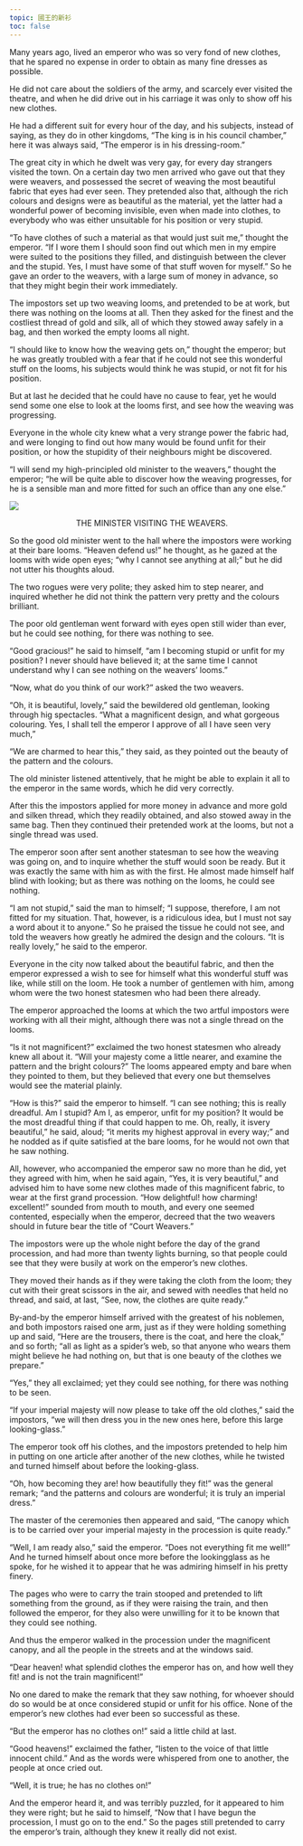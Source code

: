 ```yaml
---
topic: 國王的新衫
toc: false
---
```


Many years ago, lived an emperor who was so very fond of new clothes, that he spared no expense in order to obtain as many fine dresses as possible.

He did not care about the soldiers of the army, and scarcely ever visited the theatre, and when he did drive out in his carriage it was only to show off his new clothes.

He had a different suit for every hour of the day, and his subjects, instead of saying, as they do in other kingdoms, “The king is in his council chamber,” here it was always said, “The emperor is in his dressing-room.”

The great city in which he dwelt was very gay, for every day strangers visited the town. On a certain day two men arrived who gave out that they were weavers, and possessed the secret of weaving the most beautiful fabric that eyes had ever seen. They pretended also that, although the rich colours and designs were as beautiful as the material, yet the latter had a wonderful power of becoming invisible, even when made into clothes, to everybody who was either unsuitable for his position or very stupid.

“To have clothes of such a material as that would just suit me,” thought the emperor. “If I wore them I should soon find out which men in my empire were suited to the positions they filled, and distinguish between the clever and the stupid. Yes, I must have some of that stuff woven for myself.” So he gave an order to the weavers, with a large sum of money in advance, so that they might begin their work immediately.

The impostors set up two weaving looms, and pretended to be at work, but there was nothing on the looms at all. Then they asked for the finest and the costliest thread of gold and silk, all of which they stowed away safely in a bag, and then worked the empty looms all night.

“I should like to know how the weaving gets on,” thought the emperor; but he was greatly troubled with a fear that if he could not see this wonderful stuff on the looms, his subjects would think he was stupid, or not fit for his position.

But at last he decided that he could have no cause to fear, yet he would send some one else to look at the looms first, and see how the weaving was progressing.

Everyone in the whole city knew what a very strange power the fabric had, and were longing to find out how many would be found unfit for their position, or how the stupidity of their neighbours might be discovered.

“I will send my high-principled old minister to the weavers,” thought the emperor; “he will be quite able to discover how the weaving progresses, for he is a sensible man and more fitted for such an office than any one else.”

![](images/the_emperors_new_clothes_1.png)
<p style="text-align:center"> THE MINISTER VISITING THE WEAVERS. </p>

So the good old minister went to the hall where the impostors were working at their bare looms. “Heaven defend us!” he thought, as he gazed at the looms with wide open eyes; “why I cannot see anything at all;” but he did not utter his thoughts aloud.

The two rogues were very polite; they asked him to step nearer, and inquired whether he did not think the pattern very pretty and the colours brilliant.

The poor old gentleman went forward with eyes open still wider than ever, but he could see nothing, for there was nothing to see.

“Good gracious!” he said to himself, “am I becoming stupid or unfit for my position? I never should have believed it; at the same time I cannot understand why I can see nothing on the weavers’ looms.”

“Now, what do you think of our work?” asked the two weavers.

“Oh, it is beautiful, lovely,” said the bewildered old gentleman, looking through hig spectacles. “What a magnificent design, and what gorgeous colouring. Yes, I shall tell the emperor I approve of all I have seen very much,”

“We are charmed to hear this,” they said, as they pointed out the beauty of the pattern and the colours.

The old minister listened attentively, that he might be able to explain it all to the emperor in the same words, which he did very correctly.

After this the impostors applied for more money in advance and more gold and silken thread, which they readily obtained, and also stowed away in the same bag. Then they continued their pretended work at the looms, but not a single thread was used.

The emperor soon after sent another statesman to see how the weaving was going on, and to inquire whether the stuff would soon be ready. But it was exactly the same with him as with the first. He almost made himself half blind with looking; but as there was nothing on the looms, he could see nothing.

“I am not stupid,” said the man to himself; “I suppose, therefore, I am not fitted for my situation. That, however, is a ridiculous idea, but I must not say a word about it to anyone.” So he praised the tissue he could not see, and told the weavers how greatly he admired the design and the colours. “It is really lovely,” he said to the emperor.

Everyone in the city now talked about the beautiful fabric, and then the emperor expressed a wish to see for himself what this wonderful stuff was like, while still on the loom. He took a number of gentlemen with him, among whom were the two honest statesmen who had been there already.

The emperor approached the looms at which the two artful impostors were working with all their might, although there was not a single thread on the looms.

“Is it not magnificent?” exclaimed the two honest statesmen who already knew all about it. “Will your majesty come a little nearer, and examine the pattern and the bright colours?” The looms appeared empty and bare when they pointed to them, but they believed that every one but themselves would see the material plainly.

“How is this?” said the emperor to himself. “I can see nothing; this is really dreadful. Am I stupid? Am I, as emperor, unfit for my position? It would be the most dreadful thing if that could happen to me. Oh, really, it isvery beautiful,” he said, aloud; “it merits my highest approval in every way;” and he nodded as if quite satisfied at the bare looms, for he would not own that he saw nothing.

All, however, who accompanied the emperor saw no more than he did, yet they agreed with him, when he said again, “Yes, it is very beautiful,” and advised him to have some new clothes made of this magnificent fabric, to wear at the first grand procession. “How delightful! how charming! excellent!” sounded from mouth to mouth, and every one seemed contented, especially when the emperor, decreed that the two weavers should in future bear the title of “Court Weavers.”

The impostors were up the whole night before the day of the grand procession, and had more than twenty lights burning, so that people could see that they were busily at work on the emperor’s new clothes.

They moved their hands as if they were taking the cloth from the loom; they cut with their great scissors in the air, and sewed with needles that held no thread, and said, at last, “See, now, the clothes are quite ready.”

By-and-by the emperor himself arrived with the greatest of his noblemen, and both impostors raised one arm, just as if they were holding something up and said, “Here are the trousers, there is the coat, and here the cloak,” and so forth; “all as light as a spider’s web, so that anyone who wears them might believe he had nothing on, but that is one beauty of the clothes we prepare.”

“Yes,” they all exclaimed; yet they could see nothing, for there was nothing to be seen.

“If your imperial majesty will now please to take off the old clothes,” said the impostors, “we will then dress you in the new ones here, before this large looking-glass.”

The emperor took off his clothes, and the impostors pretended to help him in putting on one article after another of the new clothes, while he twisted and turned himself about before the looking-glass.

“Oh, how becoming they are! how beautifully they fit!” was the general remark; “and the patterns and colours are wonderful; it is truly an imperial dress.”

The master of the ceremonies then appeared and said, “The canopy which is to be carried over your imperial majesty in the procession is quite ready.”

“Well, I am ready also,” said the emperor. “Does not everything fit me well!” And he turned himself about once more before the lookingglass as he spoke, for he wished it to appear that he was admiring himself in his pretty finery.

The pages who were to carry the train stooped and pretended to lift something from the ground, as if they were raising the train, and then followed the emperor, for they also were unwilling for it to be known that they could see nothing.

And thus the emperor walked in the procession under the magnificent canopy, and all the people in the streets and at the windows said.

“Dear heaven! what splendid clothes the emperor has on, and how well they fit! and is not the train magnificent!”

No one dared to make the remark that they saw nothing, for whoever should do so would be at once considered stupid or unfit for his office. None of the emperor’s new clothes had ever been so successful as these.

“But the emperor has no clothes on!” said a little child at last.

“Good heavens!” exclaimed the father, “listen to the voice of that little innocent child.” And as the words were whispered from one to another, the people at once cried out.

“Well, it is true; he has no clothes on!”

And the emperor heard it, and was terribly puzzled, for it appeared to him they were right; but he said to himself, “Now that I have begun the procession, I must go on to the end.” So the pages still pretended to carry the emperor’s train, although they knew it really did not exist.